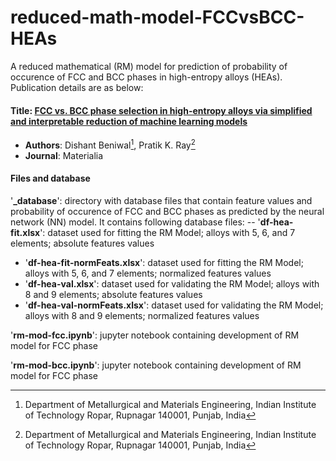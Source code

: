 # reduced-math-model-FCCvsBCC-HEAs
A reduced mathematical (RM) model for prediction of probability of occurence of FCC and BCC phases in high-entropy alloys (HEAs). Publication details are as below:

#### Title: [FCC vs. BCC phase selection in high-entropy alloys via simplified and interpretable reduction of machine learning models](https://www.sciencedirect.com/science/article/pii/S2589152922003131)
- **Authors**: Dishant Beniwal[^1], Pratik K. Ray[^1]
- **Journal**: Materialia
[^1]: Department of Metallurgical and Materials Engineering, Indian Institute of Technology Ropar, Rupnagar 140001, Punjab, India

#### Files and database
'**_database**': directory with database files that contain feature values and probability of occurence of FCC and BCC phases as predicted by the neural network (NN) model. It contains following database files:
-- '**df-hea-fit.xlsx**': dataset used for fitting the RM Model; alloys with 5, 6, and 7 elements; absolute features values
- '**df-hea-fit-normFeats.xlsx**': dataset used for fitting the RM Model; alloys with 5, 6, and 7 elements; normalized features values
- '**df-hea-val.xlsx**': dataset used for validating the RM Model; alloys with 8 and 9 elements; absolute features values
- '**df-hea-val-normFeats.xlsx**': dataset used for validating the RM Model; alloys with 8 and 9 elements; normalized features values

'**rm-mod-fcc.ipynb**': jupyter notebook containing development of RM model for FCC phase

'**rm-mod-bcc.ipynb**': jupyter notebook containing development of RM model for FCC phase

